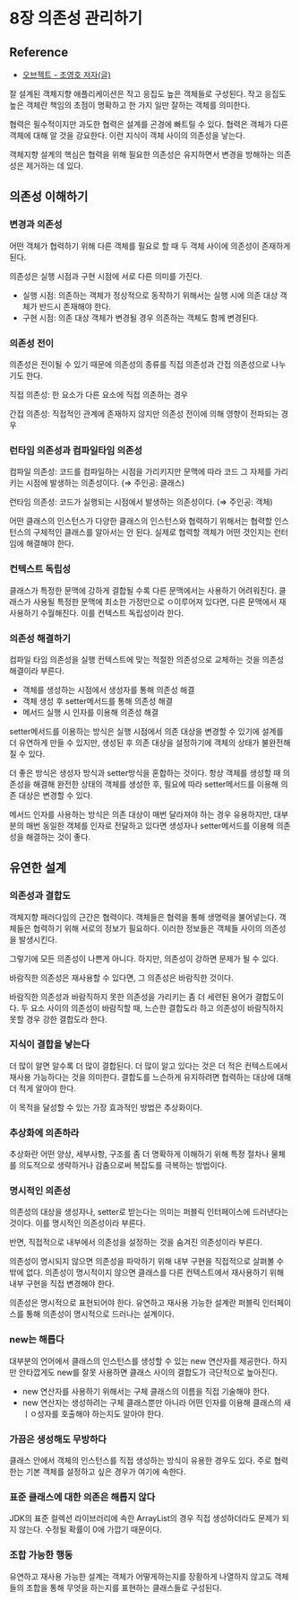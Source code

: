 # 8장 의존성 관리하기

## Reference

- [오브젝트 - 조영호 저자(글)](https://product.kyobobook.co.kr/detail/S000001766367)

잘 설계된 객체지향 애플리케이션은 작고 응집도 높은 객체들로 구성된다. 작고 응집도 높은 객체란 책임의 초점이 명확하고 한 가지 일만 잘하는 객체를 의미한다.

협력은 필수적이지만 과도한 협력은 설계를 곤경에 빠트릴 수 있다. 협력은 객체가 다른 객체에 대해 알 것을 강요한다. 이런 지식이 객체 사이의 의존성을 낳는다.

객체지향 설계의 핵심은 협력을 위해 필요한 의존성은 유지하면서 변경을 방해하는 의존성은 제거하는 데 있다.

## 의존성 이해하기

### 변경과 의존성

어떤 객체가 협력하기 위해 다른 객체를 필요로 할 때 두 객체 사이에 의존성이 존재하게 된다.

의존성은 실행 시점과 구현 시점에 서로 다른 의미를 가진다.

- 실행 시점: 의존하는 객체가 정상적으로 동작하기 위해서는 실행 시에 의존 대상 객체가 반드시 존재해야 한다.
- 구현 시점: 의존 대상 객체가 변경될 경우 의존하는 객체도 함께 변경된다.

### 의존성 전이

의존성은 전이될 수 있기 때문에 의존성의 종류를 직접 의존성과 간접 의존성으로 나누기도 한다.

직접 의존성: 한 요소가 다른 요소에 직접 의존하는 경우

간접 의존성: 직접적인 관계에 존재하지 않지만 의존성 전이에 의해 영향이 전파되는 경우

### 런타임 의존성과 컴파일타임 의존성

컴파일 의존성: 코드를 컴파일하는 시점을 가리키지만 문맥에 따라 코드 그 자체를 가리키는 시점에 발생하는 의존성이다. (⇒ 주인공: 클래스)

런타임 의존성: 코드가 실행되는 시점에서 발생하는 의존성이다. (⇒ 주인공: 객체)

어떤 클래스의 인스턴스가 다양한 클래스의 인스턴스와 협력하기 위해서는 협력할 인스턴스의 구체적인 클래스를 알아서는 안 된다. 실제로 협력할 객체가 어떤 것인지는 런터임에 해결해야 한다.

### 컨텍스트 독립성

클래스가 특정한 문맥에 강하게 결합될 수록 다른 문맥에서는 사용하기 어려워진다. 클래스가 사용될 특정한 문맥에 최소한 가정만으로 ㅇ이루어져 있다면, 다른 문맥에서 재사용하기 수월해진다. 이를 컨텍스트 독립성이라 한다.

### 의존성 해결하기

컴파일 타임 의존성을 실행 컨텍스트에 맞는 적절한 의존성으로 교체하는 것을 의존성 해결이라 부른다.

- 객체를 생성하는 시점에서 생성자를 통해 의존성 해결
- 객체 생성 후 setter메서드를 통해 의존성 해결
- 메서드 실행 시 인자를 이용해 의존성 해결

setter메서드를 이용하는 방식은 실행 시점에서 의존 대상을 변경할 수 있기에 설계를 더 유연하게 만들 수 있지만, 생성된 후 의존 대상을 설정하기에 객체의 상태가 불완전해 질 수 있다.

더 좋은 방식은 생성자 방식과 setter방식을 혼합하는 것이다. 항상 객체를 생성할 때 의존성을 해결해 완전한 상태의 객체를 생성한 후, 필요에 따라 setter메서드를 이용해 의존 대상은 변경할 수 있다.

메서드 인자를 사용하는 방식은 의존 대상이 매번 달라져야 하는 경우 유용하지만, 대부분의 매번 동일한 객체를 인자로 전달하고 있다면 생성자나 setter메서드를 이용해 의존성을 해결하는 것이 좋다.

## 유연한 설계

### 의존성과 결합도

객체지향 패러다임의 근간은 협력이다. 객체들은 협력을 통해 생명력을 불어넣는다. 객체들은 협력하기 위해 서로의 정보가 필요하다. 이러한 정보들은 객체들 사이의 의존성을 발생시킨다.

그렇기에 모든 의존성이 나쁜게 아니다. 하지만, 의존성이 강하면 문제가 될 수 있다.

바람직한 의존성은 재사용할 수 있다면, 그 의존성은 바람직한 것이다.

바람직한 의존성과 바람직하지 못한 의존성을 가리키는 좀 더 세련된 용어가 결합도이다. 두 요소 사이의 의존성이 바람직할 때, 느슨한 결합도라 하고 의존성이 바람직하지 못할 경우 강한 결합도라 한다.

### 지식이 결합을 낳는다

더 많이 알면 알수록 더 많이 결합된다. 더 많이 알고 있다는 것은 더 적은 컨텍스트에서 재사용 가능하다는 것을 의미한다. 결합도를 느슨하게 유지하려면 협력하는 대상에 대해 더 적게 알아야 한다.

이 목적을 달성할 수 있는 가장 효과적인 방법은 추상화이다.

### 추상화에 의존하라

추상화란 어떤 양상, 세부사항, 구조를 좀 더 명확하게 이해하기 위해 특정 절차나 물체를 의도적으로 생략하거나 감춤으로써 복잡도를 극복하는 방법이다.

### 명시적인 의존성

의존성의 대상을 생성자나, setter로 받는다는 의미는 퍼블릭 인터페이스에 드러낸다는 것이다. 이를 명시적인 의존성이라 부른다.

반면, 직접적으로 내부에서 의존성을 설정하는 것을 숨겨진 의존성이라 부른다.

의존성이 명시되지 않으면 의존성을 파악하기 위해 내부 구현을 직접적으로 살펴볼 수 밖에 없다. 의존성이 명시적이지 않으면 클래스를 다른 컨텍스트에서 재사용하기 위해 내부 구현을 직접 변경해야 한다.

의존성은 명시적으로 표현되어야 한다. 유연하고 재사용 가능한 설계란 퍼블릭 인터페이스를 통해 의존성이 명시적으로 드러나는 설계이다.

### new는 해롭다

대부분의 언어에서 클래스의 인스턴스를 생성할 수 있는 new 연산자를 제공한다. 하지만 안타깝게도 new를 잘못 사용하면 클래스 사이의 결합도가 극단적으로 높아진다.

- new 연산자를 사용하기 위해서는 구체 클래스의 이름을 직접 기술해야 한다.
- new 연산자는 생성하려는 구체 클래스뿐만 아니라 어떤 인자를 이용해 클래스의 새ㅣㅇ성자를 호출해야 하는지도 알아야 한다.

### 가끔은 생성해도 무방하다

클래스 안에서 객체의 인스턴스를 직접 생성하는 방식이 유용한 경우도 있다. 주로 협력한는 기본 객체를 설정하고 싶은 경우가 여기에 속한다.

### 표준 클래스에 대한 의존은 해롭지 않다

JDK의 표준 컬렉션 라이브러리에 속한 ArrayList의 경우 직접 생성하더라도 문제가 되지 않는다. 수정될 확률이 0에 가깝기 때문이다.

### 조합 가능한 행동

유연하고 재사용 가능한 설계는 객체가 어떻게하는지를 장황하게 나열하지 않고도 객체들의 조합을 통해 무엇을 하는지를 표현하는 클래스들로 구성된다.